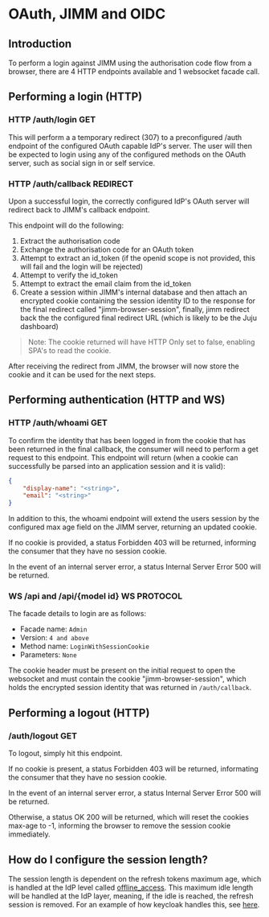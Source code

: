 # OAuth, JIMM and OIDC


## Introduction
To perform a login against JIMM using the authorisation code flow from a browser, there are 4 HTTP endpoints available and 1 websocket facade call. 

## Performing a login (HTTP)
### HTTP /auth/login GET
This will perform a a temporary redirect (307) to a preconfigured /auth endpoint of the configured OAuth capable IdP's server. The user will then be expected to login using any of the configured methods on the OAuth server, such as social sign in or self service.

### HTTP /auth/callback REDIRECT
Upon a successful login, the correctly configured IdP's OAuth server will redirect back to JIMM's callback endpoint.

This endpoint will do the following:
1. Extract the authorisation code
2. Exchange the authorisation code for an OAuth token
3. Attempt to extract an id_token (if the openid scope is not provided, this will fail and the login will be rejected)
4. Attempt to verify the id_token 
5. Attempt to extract the email claim from the id_token
6. Create a session within JIMM's internal database and then attach an encrypted cookie containing the session identity ID to the response for the final redirect called "jimm-browser-session", finally, jimm redirect back the the configured final redirect URL (which is likely to be the Juju dashboard)

> Note: The cookie returned will have HTTP Only set to false, enabling SPA's to read the cookie.

After receiving the redirect from JIMM, the browser will now store the cookie and it can be used for the next steps. 

## Performing authentication (HTTP and WS)
### HTTP /auth/whoami GET
To confirm the identity that has been logged in from the cookie that has been returned in the final callback, the consumer will need to perform a get request to this endpoint. This endpoint will return (when a cookie can successfully be parsed into an application session and it is valid):
```json
{
    "display-name": "<string>",
	"email": "<string>"
}
```

In addition to this, the whoami endpoint will extend the users session by the configured max age field on the JIMM server, returning an updated cookie.

If no cookie is provided, a status Forbidden 403 will be returned, informing the consumer that they have no session cookie.

In the event of an internal server error, a status Internal Server Error 500 will be returned.

### WS /api and /api/{model id} WS PROTOCOL
The facade details to login are as follows:
- Facade name: `Admin`
- Version: `4 and above`
- Method name: `LoginWithSessionCookie`
- Parameters: `None`

The cookie header must be present on the initial request to open the websocket and must contain the cookie "jimm-browser-session", which holds the encrypted session identity that was returned in `/auth/callback`.

## Performing a logout (HTTP)
### /auth/logout GET
To logout, simply hit this endpoint. 

If no cookie is present, a status Forbidden 403 will be returned, informating the consumer that they have no session cookie.

In the event of an internal server error, a status Internal Server Error 500 will be returned.

Otherwise, a status OK 200 will be returned, which will reset the cookies max-age to -1, informing the browser to remove the session cookie immediately.

## How do I configure the session length?
The session length is dependent on the refresh tokens maximum age, which is handled at the IdP level called [offline_access](https://openid.net/specs/openid-connect-core-1_0.html#OfflineAccess). This maximum idle length will be handled at the IdP layer, meaning, if the idle is reached, the refresh session is removed. For an example of how keycloak handles this, see [here](https://wjw465150.gitbooks.io/keycloak-documentation/content/server_admin/topics/sessions/offline.html). 